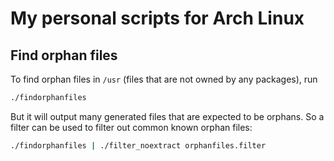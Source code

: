 My personal scripts for Arch Linux
====

Find orphan files
----

To find orphan files in `/usr` (files that are not owned by any packages), run

```sh
./findorphanfiles
```

But it will output many generated files that are expected to be orphans. So
a filter can be used to filter out common known orphan files:

```sh
./findorphanfiles | ./filter_noextract orphanfiles.filter
```
